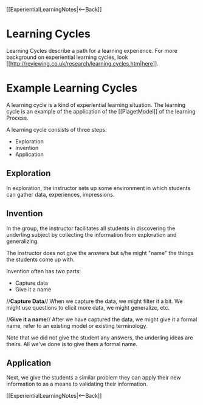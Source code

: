 [[ExperientialLearningNotes|<--Back]]
# Learning Cycles
Learning Cycles describe a path for a learning experience. For more background on experiential learning cycles, look [[http://reviewing.co.uk/research/learning.cycles.htm|here]].
# Example Learning Cycles 

A learning cycle is a kind of experiential learning situation. The learning cycle is an example of the application of the [[PiagetModel]] of the learning Process. 

A learning cycle consists of three steps: 

* Exploration 
* Invention 
* Application 

## Exploration
In exploration, the instructor sets up some environment in which students can gather data, experiences, impressions. 

## Invention
In the group, the instructor facilitates all students in discovering the underling subject by collecting the information from exploration and generalizing. 

The instructor does not give the answers but s/he might "name" the things the students come up with. 

Invention often has two parts: 

* Capture data 
* Give it a name 

//**Capture Data**//
When we capture the data, we might filter it a bit. We might use questions to elicit more data, we might generalize, etc. 

//**Give it a name**//
After we have captured the data, we might give it a formal name, refer to an existing model or existing terminology. 

Note that we did not give the student any answers, the underling ideas are theirs. All we've done is to give them a formal name. 

## Application
Next, we give the students a similar problem they can apply their new information to as a means to validating their information.

[[ExperientialLearningNotes|<--Back]]